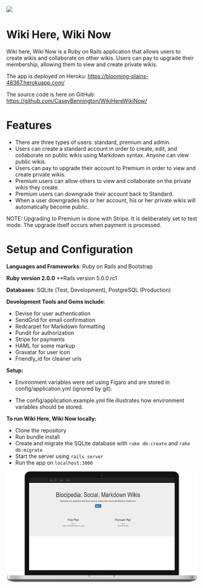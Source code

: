 ![](https://travis-ci.org/CaseyBennington/Blocipedia.svg?branch=master)

# Wiki Here, Wiki Now

Wiki here, Wiki Now is a Ruby on Rails application that allows users to create wikis and collaborate on other wikis. Users can pay to upgrade their membership, allowing them to view and create private wikis.

The app is deployed on Heroku: https://blooming-plains-48367.herokuapp.com/

The source code is here on GitHub: https://github.com/CaseyBennington/WikiHereWikiNow/

# Features

+ There are three types of users: standard, premium and admin.
+ Users can create a standard account in order to create, edit, and collaborate on public wikis using Markdown syntax. Anyone can view public wikis.
+ Users can pay to upgrade their account to Premium in order to view and create private wikis.
+ Premium users can allow others to view and collaborate on the private wikis they create.
+ Premium users can downgrade their account back to Standard.
+ When a user downgrades his or her account, his or her private wikis will automatically become public.

NOTE: Upgrading to Premium is done with Stripe. It is deliberately set to test mode. The upgrade itself occurs when payment is processed.

# Setup and Configuration

**Languages and Frameworks**: Ruby on Rails and Bootstrap

**Ruby version 2.0.0**
**Rails version 5.0.0.rc1

**Databases**: SQLite (Test, Development), PostgreSQL (Production)

**Development Tools and Gems include**:

+ Devise for user authentication
+ SendGrid for email confirmation
+ Redcarpet for Markdown formatting
+ Pundit for authorization
+ Stripe for payments
+ HAML for some markup
+ Gravatar for user icon
+ Friendly_id for cleaner urls

**Setup:**

+ Environment variables were set using Figaro and are stored in config/application.yml (ignored by git).

+ The config/application.example.yml file illustrates how environment variables should be stored.

**To run Wiki Here, Wiki Now locally:**

+ Clone the repository
+ Run bundle install
+ Create and migrate the SQLite database with `rake db:create` and `rake db:migrate`
+ Start the server using `rails server`
+ Run the app on `localhost:3000`


[![See demo.](wikiherewikinow.png)](https://blooming-plains-48367.herokuapp.com/)
